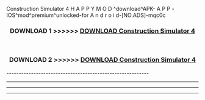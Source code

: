  Construction Simulator 4  H A P P Y M O D ^download^APK- A P P -IOS^mod^premium^unlocked-for A n d r o i d-[NO.ADS]-mqc0c



<div align="center">

<h3>DOWNLOAD 1 >>>>>> <a href="https://en-mod.web.app/?en= Construction Simulator 4 ">DOWNLOAD Construction Simulator 4  </a></h3><br>

<h3>DOWNLOAD 2 >>>>>> <a href="https://en-mod.web.app/?en= Construction Simulator 4 ">DOWNLOAD Construction Simulator 4  </a></h3>

</div>
----------------------------------------------------------

----------------------------------------------------------

----------------------------------------------------------

----------------------------------------------------------



